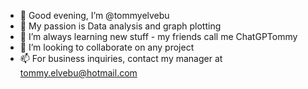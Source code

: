- 👋 Good evening, I’m @tommyelvebu
- 👀 My passion is Data analysis and graph plotting
- 🌱 I’m always learning new stuff - my friends call me ChatGPTommy
- 💞️ I’m looking to collaborate on any project
- 📫 For business inquiries, contact my manager at tommy.elvebu@hotmail.com

<!---
tommyelvebu/tommyelvebu is a ✨ special ✨ repository because its `README.md` (this file) appears on your GitHub profile.
You can click the Preview link to take a look at your changes.
--->
